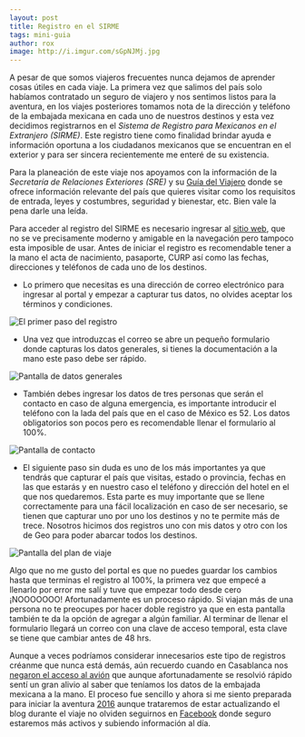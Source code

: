 ```yaml
---
layout: post
title: Registro en el SIRME
tags: mini-guia
author: rox
image: http://i.imgur.com/sGpNJMj.jpg
---
```

A pesar de que somos viajeros frecuentes nunca dejamos de aprender cosas útiles en cada viaje. La primera vez que salimos del país solo habíamos contratado un seguro de viajero y nos sentimos listos para la aventura, en los viajes posteriores tomamos nota de la dirección y teléfono de la embajada mexicana en cada uno de nuestros destinos y esta vez decidimos registrarnos en el *Sistema de Registro para Mexicanos en el Extranjero (SIRME)*. Este registro tiene como finalidad brindar ayuda e información oportuna a los ciudadanos mexicanos que se encuentran en el exterior y para ser sincera recientemente me enteré de su existencia. 

Para la planeación de este viaje nos apoyamos con la información de la *Secretaría de Relaciones Exteriores (SRE)* y su [Guía del Viajero](http://guiadelviajero.sre.gob.mx/) donde se ofrece información relevante del país que quieres visitar como los requisitos de entrada, leyes y costumbres, seguridad y bienestar, etc. Bien vale la pena darle una leída.

Para acceder al registro del SIRME es necesario ingresar al [sitio web](https://sirme.sre.gob.mx/), que no se ve precisamente moderno y amigable en la navegación pero tampoco esta imposible de usar. Antes de iniciar el registro es recomendable tener a la mano el acta de nacimiento, pasaporte, CURP  así como las fechas, direcciones y teléfonos de cada uno de los destinos.

* Lo primero que necesitas es una dirección de correo electrónico para ingresar al portal y empezar a capturar tus datos, no olvides aceptar los términos y condiciones.

![El primer paso del registro](http://i.imgur.com/JypxCZS.jpg)

* Una vez que introduzcas el correo se abre un pequeño formulario donde capturas los datos generales, si tienes la documentación a la mano este paso debe ser rápido.

![Pantalla de datos generales](http://i.imgur.com/yJSGqye.jpg)

* También debes ingresar los datos de tres personas que serán el contacto en caso de alguna emergencia, es importante introducir el teléfono con la lada del país que en el caso de México es 52. Los datos obligatorios son pocos pero es recomendable llenar el formulario al 100%.

![Pantalla de contacto](http://i.imgur.com/DaiTy5k.jpg)

* El siguiente paso sin duda es uno de los más importantes ya que tendrás que capturar el país que visitas, estado o provincia, fechas en las que estarás y en nuestro caso el teléfono y dirección del hotel en el que nos quedaremos. Esta parte es muy importante que se llene correctamente para una fácil localización en caso de ser necesario, se tienen que capturar uno por uno los destinos y no te permite más de trece. Nosotros hicimos dos registros uno con mis datos y otro con los de Geo para poder abarcar todos los destinos.

![Pantalla del plan de viaje](http://i.imgur.com/dGCaMf4.jpg)

Algo que no me gusto del portal es que no puedes guardar los cambios hasta que terminas el registro al 100%, la primera vez que empecé a llenarlo por error me salí y tuve que empezar todo desde cero ¡NOOOOOOO! Afortunadamente es un proceso rápido. Si viajan más de una persona no te preocupes por hacer doble registro ya que en esta pantalla también te da la opción de agregar a algún familiar. Al terminar de llenar el formulario llegará un correo con una clave de acceso temporal, esta clave se tiene que cambiar antes de 48 hrs. 

Aunque a veces podríamos considerar innecesarios este tipo de registros créanme que nunca está demás, aún recuerdo cuando en Casablanca nos [negaron el acceso al avión](/air-france-y-sus-giros/) que aunque afortunadamente se resolvió rápido sentí un gran alivio al saber que teníamos los datos de la embajada mexicana a la mano. El proceso fue sencillo y ahora si me siento preparada para iniciar la aventura [2016](/2016/) aunque trataremos de estar actualizando el blog durante el viaje no olviden seguirnos en [Facebook](https://www.facebook.com/Tamalesconpasaporte/) donde seguro estaremos más activos y subiendo información al día.
